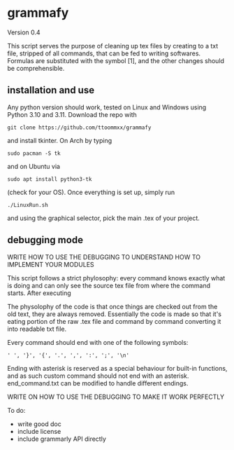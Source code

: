 # grammafy

Version 0.4

This script serves the purpose of cleaning up tex files by creating to a txt file, stripped of all commands, that can be fed to writing softwares. Formulas are substituted with the symbol [1], and the other changes should be comprehensible.

## installation and use

Any python version should work, tested on Linux and Windows using Python 3.10 and 3.11. Download the repo with
```
git clone https://github.com/ttoommxx/grammafy
```
and install tkinter. On Arch by typing
```
sudo pacman -S tk
```
and on Ubuntu via
```
sudo apt install python3-tk
```
(check for your OS). Once everything is set up, simply run
```
./LinuxRun.sh
```
and using the graphical selector, pick the main .tex of your project.

## debugging mode

WRITE HOW TO USE THE DEBUGGING TO UNDERSTAND HOW TO IMPLEMENT YOUR MODULES

This script follows a strict phylosophy: every command knows exactly what is doing and can only see the source tex file from where the command starts. After executing 

The physolophy of the code is that once things are checked out from the old text, they are always removed. Essentially the code is made so that it's eating portion of the raw .tex file and command by command converting it into readable txt file.

Every command should end with one of the following symbols:
```
' ', '}', '{', '.', ',', ':', ';', '\n'
```
Ending with asterisk is reserved as a special behaviour for built-in functions, and as such custom command should not end with an asterisk.
end_command.txt can be modified to handle different endings.


WRITE ON HOW TO USE THE DEBUGGING TO MAKE IT WORK PERFECTLY




To do:
- write good doc
- include license
- include grammarly API directly
